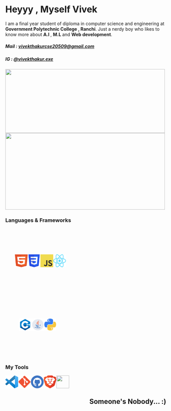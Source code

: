 <h1>Heyyy ,  Myself Vivek</h1> 
<p>I am a final year student of diploma in computer science and engineering at <b>Government Polytechnic College , Ranchi</b>.         
Just a  nerdy boy who likes to know more about <b>A.I </b>, <b> M.L </b> and <b>Web development</b>.</p>


<h5> Mail : <a href="mailto: vivekthakurcse20509@gmail.com"> vivekthakurcse20509@gmail.com</a></h5>
<h5> IG : <a href="https://www.instagram.com/vivekthakur.exe/">@vivekthakur.exe</a></h5>

<div style="display:flex;width:100%;height:200">
     <img height="200px" width="500" src="https://github-readme-stats.vercel.app/api/?username=vivekthakurcse&count_private=true&theme=transparent&showicons=true&layout=compact">
</div>
<div style="display:flex;width:100%;height:200">
     <img height="240px" width="500px" src="https://github-readme-stats.vercel.app/api/top-langs/?username=vivekthakurcse&layout=compact&langs_count=4&theme=transparent">
</div>


<h3>Languages & Frameworks</h3>
        <div style="display:flex; justify-content:center;align-items:center;width:220px;height:200px">
                  <img src="html-1.svg" width="40px" height="40px">
                  <img src="css-3.png" width="40px" height="40px">
                  <img src="JavaScript-logo.png" width="40px" height="40px">
                  <img src="React-icon.svg" width="40px" height="40px">
         </div>


<div style="display:flex; justify-content:center; align-items:center;width:200px;height:200px">
                  <img src="cpp.png" width="40px" height="40px">
                  <img src="java_new.png" width="40px" height="40px">
                  <img src="py.png" width="37px" height="37px">
 </div>

<h3>My Tools</h3>
            <div style="display:flex">
                  <img src="VS_Code.png" width="40px" height="40px">
                  <img src="Git_icon.svg.png" width="40px" height="40px">
                  <img src="github.svg" width="40px" height="40px">
                  <img src="brave-browser-icon.svg" width="40px" height="40px">
                  <img src="google-cloud-icon.svg" width="40px" height="40px">
            </div>

<h2 align="right">Someone's Nobody... :)</h2>
